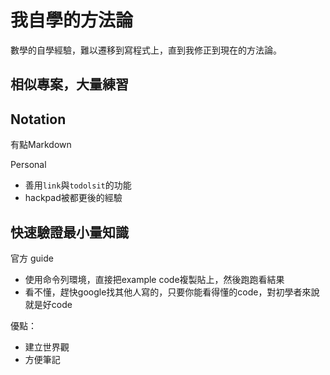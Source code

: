 # 我自學的方法論

數學的自學經驗，難以遷移到寫程式上，直到我修正到現在的方法論。

## 相似專案，大量練習

## Notation

有點Markdown

Personal
- 善用`link`與`todolsit`的功能 
- hackpad被都更後的經驗

## 快速驗證最小量知識

官方 guide
- 使用命令列環境，直接把example code複製貼上，然後跑跑看結果
- 看不懂，趕快google找其他人寫的，只要你能看得懂的code，對初學者來說就是好code

優點：
- 建立世界觀
- 方便筆記
